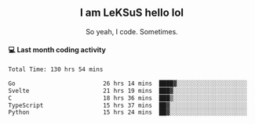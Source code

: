 <h2 align="center">I am LeKSuS hello lol</h2>
<p align="center">So yeah, I code. Sometimes.</p>

#### :computer: Last month coding activity
<!--START_SECTION:waka-->

```txt
Total Time: 130 hrs 54 mins

Go                         26 hrs 14 mins  ████▓░░░░░░░░░░░░░░░░░░░░   18.69 %
Svelte                     21 hrs 19 mins  ███▓░░░░░░░░░░░░░░░░░░░░░   15.19 %
C                          18 hrs 36 mins  ███▒░░░░░░░░░░░░░░░░░░░░░   13.26 %
TypeScript                 15 hrs 37 mins  ██▓░░░░░░░░░░░░░░░░░░░░░░   11.14 %
Python                     15 hrs 24 mins  ██▓░░░░░░░░░░░░░░░░░░░░░░   10.98 %
```

<!--END_SECTION:waka-->
